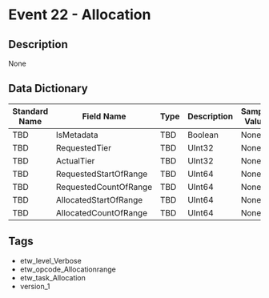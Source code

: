 # Event 22 - Allocation

## Description
None

## Data Dictionary
|Standard Name|Field Name|Type|Description|Sample Value|
|---|---|---|---|---|
|TBD|IsMetadata|TBD|Boolean|None|None|
|TBD|RequestedTier|TBD|UInt32|None|None|
|TBD|ActualTier|TBD|UInt32|None|None|
|TBD|RequestedStartOfRange|TBD|UInt64|None|None|
|TBD|RequestedCountOfRange|TBD|UInt64|None|None|
|TBD|AllocatedStartOfRange|TBD|UInt64|None|None|
|TBD|AllocatedCountOfRange|TBD|UInt64|None|None|

## Tags
* etw_level_Verbose
* etw_opcode_Allocationrange
* etw_task_Allocation
* version_1